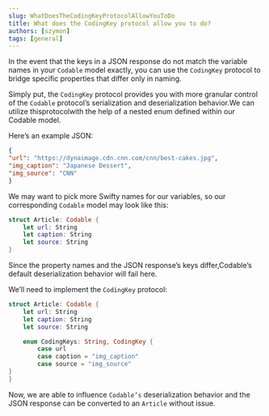 ```yaml
---
slug: WhatDoesTheCodingKeyProtocolAllowYouToDo
title: What does the CodingKey protocol allow you to do?
authors: [szymon]
tags: [general]
---
```


In the event that the keys in a JSON response do not match the variable names in your `Codable` model exactly, you can use the `CodingKey` protocol to bridge specific properties that differ only in naming.

Simply put, the `CodingKey` protocol provides you with more granular control of the `Codable` protocol’s serialization and deserialization behavior.We can utilize thisprotocolwith the help of a nested enum defined within our Codable model.

Here’s an example JSON:

```json
{
"url": "https://dynaimage.cdn.cnn.com/cnn/best-cakes.jpg",
"img_caption": "Japanese Dessert",
"img_source": "CNN"
}
```

We may want to pick more Swifty names for our variables, so our corresponding `Codable` model may look like this:

```swift
struct Article: Codable {
    let url: String
    let caption: String
    let source: String
}
```
Since the property names and the JSON response’s keys differ,Codable’s default deserialization behavior will fail here.

We’ll need to implement the `CodingKey` protocol:
```swift
struct Article: Codable {
    let url: String
    let caption: String
    let source: String

    enum CodingKeys: String, CodingKey {
        case url
        case caption = "img_caption"
        case source = "img_source"
}
}
```


Now, we are able to influence `Codable’s` deserialization behavior and the JSON response can be converted to an `Article` without issue.
